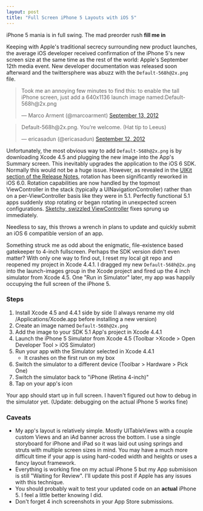 ```yaml
---
layout: post
title: "Full Screen iPhone 5 Layouts with iOS 5"
---
```


iPhone 5 mania is in full swing.  The mad preorder rush  __fill me in__

Keeping with Apple's traditional secrecy surrounding new product launches, the average iOS developer received confirmation of the iPhone 5's new screen size at the same time as the rest of the world: Apple's September 12th media event.  New developer documentation was released soon afterward and the twittersphere was abuzz with the ```Default-568h@2x.png``` file.

<blockquote class="twitter-tweet"><p>Took me an annoying few minutes to find this: to enable the tall iPhone screen, just add a 640x1136 launch image named:Default-568h@2x.png</p>&mdash; Marco Arment (@marcoarment) <a href="https://twitter.com/marcoarment/status/246043738474967040" data-datetime="2012-09-13T00:32:53+00:00">September 13, 2012</a></blockquote>
<script src="//platform.twitter.com/widgets.js" charset="utf-8"></script>

<blockquote class="twitter-tweet"><p>Default-568h@2x.png. You’re welcome. (Hat tip to Leeus)</p>&mdash; ericasadun (@ericasadun) <a href="https://twitter.com/ericasadun/status/246000647827255296" data-datetime="2012-09-12T21:41:39+00:00">September 12, 2012</a></blockquote>
<script src="//platform.twitter.com/widgets.js" charset="utf-8"></script>

Unfortunately, the most obvious way to add ```Default-568h@2x.png``` is by downloading Xcode 4.5 and plugging the new image into the App's Summary screen.  This inevitably upgrades the application to the iOS 6 SDK.  Normally this would not be a huge issue.  However, as revealed in the [UIKit section of the Release Notes](https://developer.apple.com/library/ios/#releasenotes/General/RN-iOSSDK-6_0/_index.html#//apple_ref/doc/uid/TP40012166-CH1-SW13), rotation has been significantly reworked in iOS 6.0.  Rotation capabilities are now handled by the topmost ViewController in the stack (typically a UINavigationController) rather than on a per-ViewController basis like they were in 5.1.  Perfectly functional 5.1 apps suddenly stop rotating or began rotating in unexpected screen configurations.  [Sketchy, swizzled ViewController](https://gist.github.com/3725118) fixes sprung up immediately.  

Needless to say, this throws a wrench in plans to update and quickly submit an iOS 6 compatible version of an app.

Something struck me as odd about the enigmatic, file-existence based gatekeeper to 4-inch fullscreen.  Perhaps the SDK version didn't even matter?  With only one way to find out, I reset my local git repo and reopened my project in Xcode 4.4.1.  I dragged my new ```Default-568h@2x.png``` into the launch-images group in the Xcode project and fired up the 4 inch simulator from Xcode 4.5.  One "Run in Simulator" later, my app was happily occupying the full screen of the iPhone 5.

### Steps ###
1. Install Xcode 4.5 and 4.4.1 side by side (I always rename my old /Applications/Xcode.app before installing a new version)
2. Create an image named ```Default-568h@2x.png```
2. Add the image to your SDK 5.1 App's project in Xcode 4.4.1
3. Launch the iPhone 5 Simulator from Xcode 4.5 (Toolbar >Xcode > Open Developer Tool > iOS Simulator)
4. Run your app with the Simulator selected in Xcode 4.4.1
    * It crashes on the first run on my box
5. Switch the simulator to a different device (Toolbar > Hardware > Pick One)
6. Switch the simulator back to "iPhone (Retina 4-inch)" 
7. Tap on your app's icon

Your app should start up in full screen.  I haven't figured out how to debug in the simulator yet.  (Update: debugging on the actual iPhone 5 works fine)

### Caveats ###
* My app's layout is relatively simple.  Mostly UITableViews with a couple custom Views and an iAd banner across the bottom.  I use a single storyboard for iPhone and iPad so it was laid out using springs and struts with multiple screen sizes in mind.  You may have a much more difficult time if your app is using hard-coded width and heights or uses a fancy layout framework.
* Everything is working fine on my actual iPhone 5 but my App submisison is still "Waiting for Review".  I'll update this post if Apple has any issues with this technique.  
* You should probably wait to test your updated code on an __actual__ iPhone 5.  I feel a little better knowing I did.
* Don't forget 4 inch screenshots in your App Store submissions.
